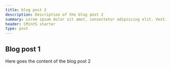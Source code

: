 ```yaml
---
title: blog post 2
description: Description of the blog post 2
summary: Lorem ipsum dolor sit amet, consectetur adipiscing elit. Vestibulum ac ultrices ipsum. Curabitur vehicula vehicula mi, non ultrices orci commodo eu. Nunc blandit orci condimentum erat tempus, at ultrices ex sodales.
header: CMintS starter
type: post
---
```


## Blog post 1

Here goes the content of the blog post 2
